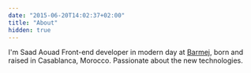 ```yaml
---
date: "2015-06-20T14:02:37+02:00"
title: "About"
hidden: true
---
```


I'm Saad Aouad Front-end developer in modern day at <a href="https://www.barmej.com/" target="_blank" rel="noopener noreferrer">Barmej</a>, born and raised in Casablanca, Morocco. Passionate about the new technologies.
